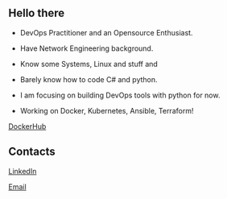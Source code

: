 ## Hello there

- DevOps Practitioner and an Opensource Enthusiast.

- Have Network Engineering background.

- Know some Systems, Linux and stuff and 

- Barely know how to code C# and python. 

- I am focusing on building DevOps tools with python for now.

- Working on Docker, Kubernetes, Ansible, Terraform!

[DockerHub](https://hub.docker.com/u/fureasu346) 

## Contacts
[LinkedIn](https://www.linkedin.com/in/hein-htet-zaw-4a9979284/)

[Email](mailto:h3inhtetzaw346@gmail.com)
<!--
**FuReAsu/FuReAsu** is a ✨ _special_ ✨ repository because its `README.md` (this file) appears on your GitHub profile.

Here are some ideas to get you started:

- 🔭 I’m currently working on ...
- 🌱 I’m currently learning ...
- 👯 I’m looking to collaborate on ...
- 🤔 I’m looking for help with ...
- 💬 Ask me about ...
- 📫 How to reach me: ...
- 😄 Pronouns: ...
- ⚡ Fun fact: ...
-->
